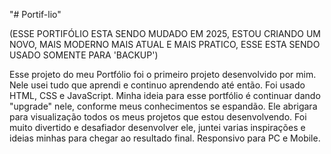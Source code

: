 "# Portif-lio" 

(ESSE PORTIFÓLIO ESTA SENDO MUDADO EM 2025, ESTOU CRIANDO UM NOVO, MAIS MODERNO MAIS ATUAL E MAIS PRATICO, ESSE ESTA SENDO USADO SOMENTE PARA 'BACKUP')


Esse projeto do meu Portfólio foi o primeiro projeto desenvolvido por mim.
Nele usei tudo que aprendi e continuo aprendendo até então.
Foi usado HTML, CSS e JavaScript.
Minha ideia para esse portfólio é continuar dando "upgrade" nele, conforme meus conhecimentos se espandão.
Ele abrigara para visualização todos os meus projetos que estou desenvolvendo.
Foi muito divertido e desafiador desenvolver ele, juntei varias inspirações e ideias minhas para chegar ao resultado final.
Responsivo para PC e Mobile.

